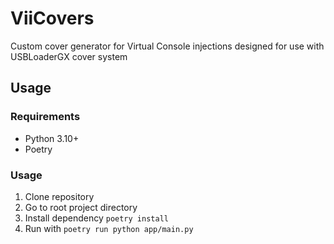 # ViiCovers
Custom cover generator for Virtual Console injections designed for use with USBLoaderGX cover system

## Usage
### Requirements
- Python 3.10+
- Poetry
### Usage 
1. Clone repository
2. Go to root project directory
3. Install dependency `poetry install`
4. Run with `poetry run python app/main.py`
